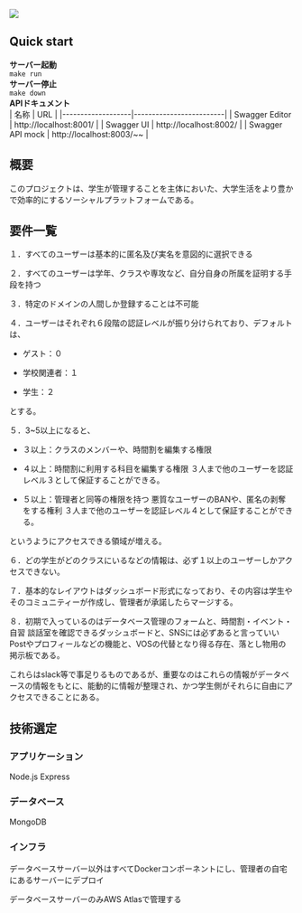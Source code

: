 [![](https://img.shields.io/github/license/IPUT-Kernel/foundation-backend?color=yellow&style=plastic)](LICENSE)
## Quick start

**サーバー起動**<br>
`make run`<br>
**サーバー停止**<br>
`make down`<br>
**APIドキュメント**<br>
| 名称               | URL                     |
|-------------------|-------------------------|
| Swagger Editor     | http://localhost:8001/  |
| Swagger UI         | http://localhost:8002/  |
| Swagger API mock   | http://localhost:8003/~~ |

## 概要
このプロジェクトは、学生が管理することを主体においた、大学生活をより豊かで効率的にするソーシャルプラットフォームである。

## 要件一覧
１．すべてのユーザーは基本的に匿名及び実名を意図的に選択できる

２．すべてのユーザーは学年、クラスや専攻など、自分自身の所属を証明する手段を持つ

３．特定のドメインの人間しか登録することは不可能

４．ユーザーはそれぞれ６段階の認証レベルが振り分けられており、デフォルトは、

* ゲスト：０ 

* 学校関連者：１ 

* 学生：２ 

とする。

５．3~5以上になると、

* ３以上：クラスのメンバーや、時間割を編集する権限 

* ４以上：時間割に利用する科目を編集する権限 ３人まで他のユーザーを認証レベル３として保証することができる。

* ５以上：管理者と同等の権限を持つ 悪質なユーザーのBANや、匿名の剥奪をする権利 ３人まで他のユーザーを認証レベル４として保証することができる。

    
というようにアクセスできる領域が増える。

６．どの学生がどのクラスにいるなどの情報は、必ず１以上のユーザーしかアクセスできない。

７．基本的なレイアウトはダッシュボード形式になっており、その内容は学生やそのコミュニティーが作成し、管理者が承諾したらマージする。

８．初期で入っているのはデータベース管理のフォームと、時間割・イベント・自習 談話室を確認できるダッシュボードと、SNSには必ずあると言っていいPostやプロフィールなどの機能と、VOSの代替となり得る存在、落とし物用の掲示板である。

   これらはslack等で事足りるものであるが、重要なのはこれらの情報がデータベースの情報をもとに、能動的に情報が整理され、かつ学生側がそれらに自由にアクセスできることにある。
   
## 技術選定

### アプリケーション

Node.js Express 

### データベース

MongoDB

### インフラ
データベースサーバー以外はすべてDockerコンポーネントにし、管理者の自宅にあるサーバーにデプロイ

データベースサーバーのみAWS Atlasで管理する
